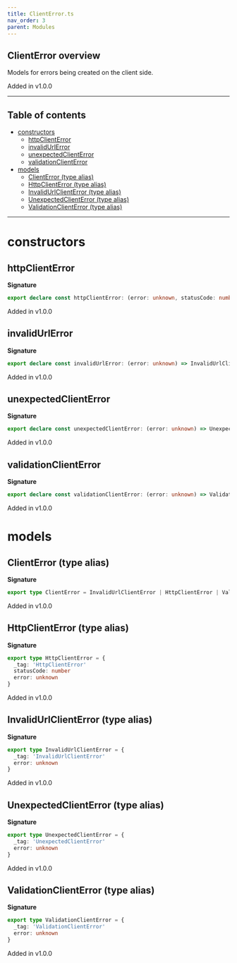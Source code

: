 ```yaml
---
title: ClientError.ts
nav_order: 3
parent: Modules
---
```


## ClientError overview

Models for errors being created on the client side.

Added in v1.0.0

---

<h2 class="text-delta">Table of contents</h2>

- [constructors](#constructors)
  - [httpClientError](#httpclienterror)
  - [invalidUrlError](#invalidurlerror)
  - [unexpectedClientError](#unexpectedclienterror)
  - [validationClientError](#validationclienterror)
- [models](#models)
  - [ClientError (type alias)](#clienterror-type-alias)
  - [HttpClientError (type alias)](#httpclienterror-type-alias)
  - [InvalidUrlClientError (type alias)](#invalidurlclienterror-type-alias)
  - [UnexpectedClientError (type alias)](#unexpectedclienterror-type-alias)
  - [ValidationClientError (type alias)](#validationclienterror-type-alias)

---

# constructors

## httpClientError

**Signature**

```ts
export declare const httpClientError: (error: unknown, statusCode: number) => HttpClientError
```

Added in v1.0.0

## invalidUrlError

**Signature**

```ts
export declare const invalidUrlError: (error: unknown) => InvalidUrlClientError
```

Added in v1.0.0

## unexpectedClientError

**Signature**

```ts
export declare const unexpectedClientError: (error: unknown) => UnexpectedClientError
```

Added in v1.0.0

## validationClientError

**Signature**

```ts
export declare const validationClientError: (error: unknown) => ValidationClientError
```

Added in v1.0.0

# models

## ClientError (type alias)

**Signature**

```ts
export type ClientError = InvalidUrlClientError | HttpClientError | ValidationClientError | UnexpectedClientError
```

Added in v1.0.0

## HttpClientError (type alias)

**Signature**

```ts
export type HttpClientError = {
  _tag: 'HttpClientError'
  statusCode: number
  error: unknown
}
```

Added in v1.0.0

## InvalidUrlClientError (type alias)

**Signature**

```ts
export type InvalidUrlClientError = {
  _tag: 'InvalidUrlClientError'
  error: unknown
}
```

Added in v1.0.0

## UnexpectedClientError (type alias)

**Signature**

```ts
export type UnexpectedClientError = {
  _tag: 'UnexpectedClientError'
  error: unknown
}
```

Added in v1.0.0

## ValidationClientError (type alias)

**Signature**

```ts
export type ValidationClientError = {
  _tag: 'ValidationClientError'
  error: unknown
}
```

Added in v1.0.0
